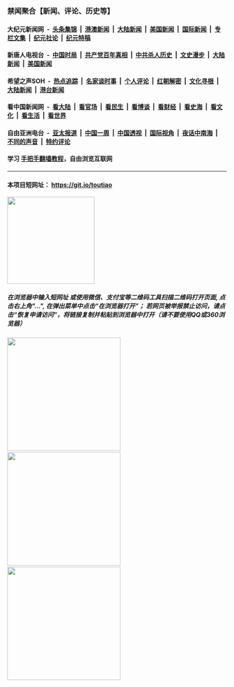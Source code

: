 ### 禁闻聚合【新闻、评论、历史等】

#### 大纪元新闻网 &nbsp;-&nbsp; [头条集锦](indexes/E头条集锦.md?t=03011102) &nbsp;|&nbsp; [港澳新闻](indexes/E港澳新闻.md?t=03011102)  &nbsp;|&nbsp; [大陆新闻](indexes/E大陆新闻.md?t=03011102) &nbsp;|&nbsp; [美国新闻](indexes/E美国新闻.md?t=03011102) &nbsp;|&nbsp; [国际新闻](indexes/E国际新闻.md?t=03011102) &nbsp;|&nbsp; [专栏文集](indexes/E专栏文集.md?t=03011102) &nbsp;|&nbsp; [纪元社论](indexes/E纪元社论.md?t=03011102) &nbsp;|&nbsp; [纪元特稿](indexes/E纪元特稿.md?t=03011102) 

#### 新唐人电视台 &nbsp;-&nbsp; [中国时局](indexes/N中国时局.md?t=03011102) &nbsp;|&nbsp; [共产党百年真相](indexes/N共产党百年真相.md?t=03011102) &nbsp;|&nbsp; [中共杀人历史](indexes/N中共杀人历史.md?t=03011102) &nbsp;|&nbsp; [文史漫步](indexes/N文史漫步.md?t=03011102) &nbsp;|&nbsp; [大陆新闻](indexes/N大陆新闻.md?t=03011102) &nbsp;|&nbsp; [美国新闻](indexes/N美国新闻.md?t=03011102)

#### 希望之声SOH &nbsp;-&nbsp; [热点追踪](indexes/H热点追踪.md?t=03011102) &nbsp;|&nbsp; [名家谈时事](indexes/H名家谈时事.md?t=03011102) &nbsp;|&nbsp; [个人评论](indexes/H个人评论.md?t=03011102)  &nbsp;|&nbsp; [红朝解密](indexes/H红朝解密.md?t=03011102) &nbsp;|&nbsp; [文化寻根](indexes/H文化寻根.md?t=03011102) &nbsp;|&nbsp; [大陆新闻](indexes/H大陆新闻.md?t=03011102) &nbsp;|&nbsp; [港台新闻](indexes/H港台新闻.md?t=03011102)

#### 看中国新闻网 &nbsp;-&nbsp; [看大陆](indexes/S看大陆.md?t=03011102) &nbsp;|&nbsp; [看官场](indexes/S看官场.md?t=03011102) &nbsp;|&nbsp; [看民生](indexes/S看民生.md?t=03011102)  &nbsp;|&nbsp; [看博谈](indexes/S看博谈.md?t=03011102) &nbsp;|&nbsp; [看财经](indexes/S看财经.md?t=03011102) &nbsp;|&nbsp; [看史海](indexes/S看史海.md?t=03011102) &nbsp;|&nbsp; [看文化](indexes/S看文化.md?t=03011102) &nbsp;|&nbsp; [看生活](indexes/S看生活.md?t=03011102) &nbsp;|&nbsp; [看世界](indexes/S看世界.md?t=03011102)

#### 自由亚洲电台 &nbsp;-&nbsp; [亚太报道](indexes/R亚太报道.md?t=03011102) &nbsp;|&nbsp; [中国一周](indexes/R中国一周.md?t=03011102) &nbsp;|&nbsp; [中国透视](indexes/R中国透视.md?t=03011102)  &nbsp;|&nbsp; [国际视角](indexes/R国际视角.md?t=03011102) &nbsp;|&nbsp; [夜话中南海](indexes/R夜话中南海.md?t=03011102) &nbsp;|&nbsp; [不同的声音](indexes/R不同的声音.md?t=03011102) &nbsp;|&nbsp; [特约评论](indexes/R特约评论.md?t=03011102)

#### 学习 [手把手翻墙教程](https://github.com/gfw-breaker/guides/wiki)，自由浏览互联网

----

#### 本项目短网址： https://git.io/toutiao
<img src="https://raw.githubusercontent.com/gfw-breaker/banned-news/master/scripts/img/qr.png" width="200px"/>  

##### 在浏览器中输入短网址 或使用微信、支付宝等二维码工具扫描二维码打开页面, 点击右上角"...", 在弹出菜单中点击“在浏览器打开”； 若网页被举报禁止访问，请点击“恢复申请访问”，将链接复制并粘贴到浏览器中打开（请不要使用QQ或360浏览器）

<img src="https://raw.githubusercontent.com/gfw-breaker/banned-news/master/scripts/img/1.png" width="260px"/> &nbsp; <img src="https://raw.githubusercontent.com/gfw-breaker/banned-news/master/scripts/img/2.png" width="260px"/> &nbsp; <img src="https://raw.githubusercontent.com/gfw-breaker/banned-news/master/scripts/img/3.png" width="260px"/>
